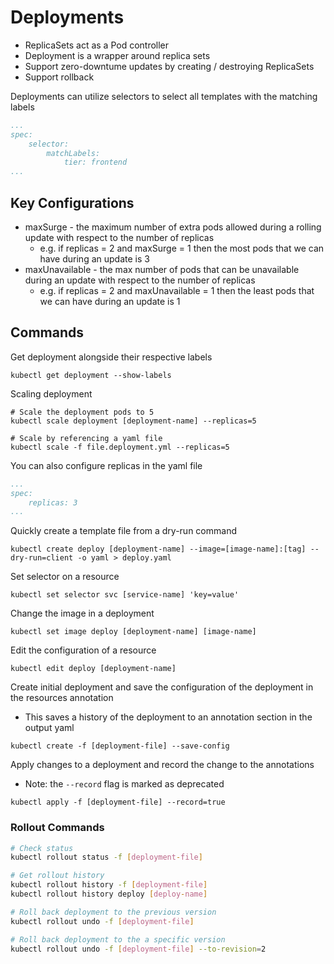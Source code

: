 # Deployments

- ReplicaSets act as a Pod controller
- Deployment is a wrapper around replica sets
- Support zero-downtume updates by creating / destroying ReplicaSets
- Support rollback

Deployments can utilize selectors to select all templates with the matching labels
```yaml
...
spec:
    selector:
        matchLabels:
            tier: frontend
...
```
## Key Configurations
- maxSurge - the maximum number of extra pods allowed during a rolling update with respect to the number of replicas
    - e.g. if replicas = 2 and maxSurge = 1 then the most pods that we can have during an update is 3
- maxUnavailable - the max number of pods that can be unavailable during an update with respect to the number of replicas
    - e.g. if replicas = 2 and maxUnavailable = 1 then the least pods that we can have during an update is 1

## Commands
Get deployment alongside their respective labels
```
kubectl get deployment --show-labels
```

Scaling deployment
```
# Scale the deployment pods to 5
kubectl scale deployment [deployment-name] --replicas=5

# Scale by referencing a yaml file
kubectl scale -f file.deployment.yml --replicas=5
```

You can also configure replicas in the yaml file
```yaml
...
spec:
    replicas: 3
...
```

Quickly create a template file from a dry-run command

```
kubectl create deploy [deployment-name] --image=[image-name]:[tag] --dry-run=client -o yaml > deploy.yaml
```

Set selector on a resource
```
kubectl set selector svc [service-name] 'key=value'
```

Change the image in a deployment
```
kubectl set image deploy [deployment-name] [image-name]
```

Edit the configuration of a resource
```
kubectl edit deploy [deployment-name]
```

Create initial deployment and save the configuration of the deployment in the resources annotation
- This saves a history of the deployment to an annotation section in the output yaml
```
kubectl create -f [deployment-file] --save-config
```

Apply changes to a deployment and record the change to the annotations
- Note: the `--record` flag is marked as deprecated
```
kubectl apply -f [deployment-file] --record=true
```

### Rollout Commands

```bash
# Check status
kubectl rollout status -f [deployment-file]

# Get rollout history
kubectl rollout history -f [deployment-file]
kubectl rollout history deploy [deploy-name]

# Roll back deployment to the previous version
kubectl rollout undo -f [deployment-file]

# Roll back deployment to the a specific version
kubectl rollout undo -f [deployment-file] --to-revision=2
```

